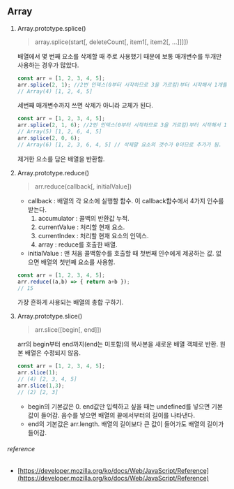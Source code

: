 ##  Array

1. Array.prototype.splice()

	> array.splice(start[, deleteCount[, item1[, item2[, ...]]]])

	배열에서 몇 번째 요소를 삭제할 때 주로 사용했기 때문에 보통 매개변수를 두개만 사용하는 경우가 많았다. 

	```javascript
	const arr = [1, 2, 3, 4, 5];
	arr.splice(2, 1); //2번 인덱스(0부터 시작하므로 3을 가르킴)부터 시작해서 1개를 삭제.
	// Array(4) [1, 2, 4, 5]
	```

	세번째 매개변수까지 쓰면 삭제가 아니라 교체가 된다. 
	
	```javascript
	const arr = [1, 2, 3, 4, 5];
	arr.splice(2, 1, 6); //2번 인덱스(0부터 시작하므로 3을 가르킴)부터 시작해서 1개를 삭제하고 6을 추가. 
	// Array(5) [1, 2, 6, 4, 5]
	arr.splice(2, 0, 6);
	// Array(6) [1, 2, 3, 6, 4, 5] // 삭제할 요소의 갯수가 0이므로 추가가 됨.
	```

	제거한 요소를 담은 배열을 반환함.

2. Array.prototype.reduce()

	> arr.reduce(callback[, initialValue])

	* callback : 배열의 각 요소에 실행할 함수. 이 callback함수에서 4가지 인수를 받는다.
		1. accumulator : 콜백의 반환값 누적. 
		2. currentValue : 처리할 현재 요소.
		3. currentIndex : 처리할 현재 요소의 인덱스.
		4. array : reduce를 호출한 배열.
	* initialValue : 맨 처음 콜백함수를 호출할 때 첫번째 인수에게 제공하는 값. 없으면 배열의 첫번째 요소를 사용함.
	
	```javascript
	const arr = [1, 2, 3, 4, 5];
	arr.reduce((a,b) => { return a+b });
	// 15
	```
	가장 흔하게 사용되는 배열의 총합 구하기.

3. Array.prototype.slice()

	> arr.slice([begin[, end]])

	arr의 begin부터 end까지(end는 미포함)의 복사본을 새로운 배열 객체로 반환. 원본 배열은 수정되지 않음.

	```javascript
	const arr = [1, 2, 3, 4, 5];
	arr.slice(1);
	// (4) [2, 3, 4, 5]
	arr.slice(1,3);
	// (2) [2, 3]
	```

	* begin의 기본값은 0. end값만 입력하고 싶을 때는 undefined를 넣으면 기본값이 들어감. 음수를 넣으면 배열의 끝에서부터의 길이를 나타낸다.
	* end의 기본값은 arr.length. 배열의 길이보다 큰 값이 들어가도 배열의 길이가 들어감. 

###### reference
* [https://developer.mozilla.org/ko/docs/Web/JavaScript/Reference](https://developer.mozilla.org/ko/docs/Web/JavaScript/Reference)

